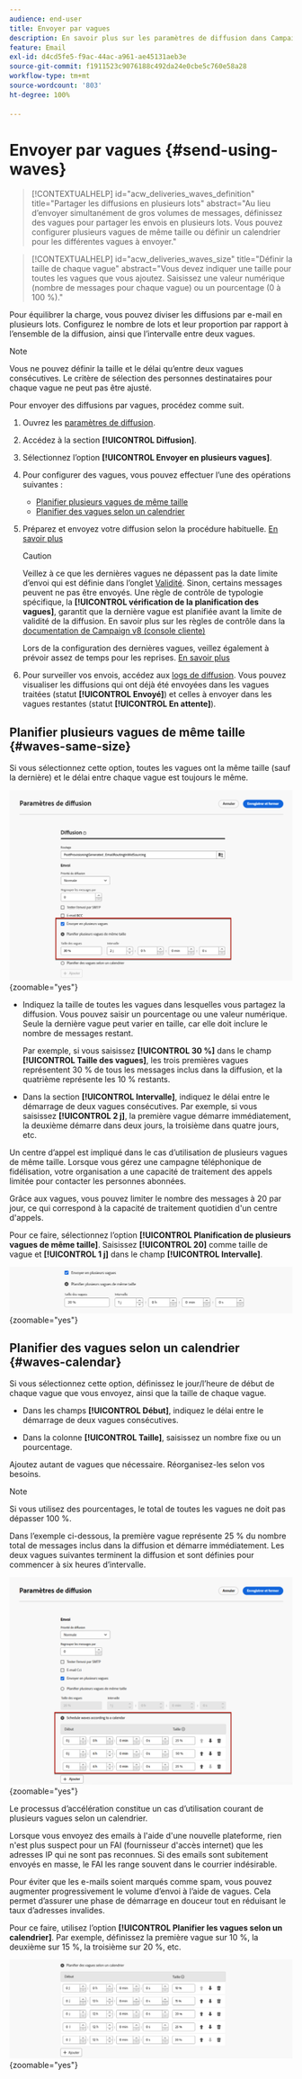 ```yaml
---
audience: end-user
title: Envoyer par vagues
description: En savoir plus sur les paramètres de diffusion dans Campaign Web
feature: Email
exl-id: d4cd5fe5-f9ac-44ac-a961-ae45131aeb3e
source-git-commit: f1911523c9076188c492da24e0cbe5c760e58a28
workflow-type: tm+mt
source-wordcount: '803'
ht-degree: 100%

---
```


# Envoyer par vagues {#send-using-waves}

>[!CONTEXTUALHELP]
>id="acw_deliveries_waves_definition"
>title="Partager les diffusions en plusieurs lots"
>abstract="Au lieu d’envoyer simultanément de gros volumes de messages, définissez des vagues pour partager les envois en plusieurs lots. Vous pouvez configurer plusieurs vagues de même taille ou définir un calendrier pour les différentes vagues à envoyer."

>[!CONTEXTUALHELP]
>id="acw_deliveries_waves_size"
>title="Définir la taille de chaque vague"
>abstract="Vous devez indiquer une taille pour toutes les vagues que vous ajoutez. Saisissez une valeur numérique (nombre de messages pour chaque vague) ou un pourcentage (0 à 100 %)."

Pour équilibrer la charge, vous pouvez diviser les diffusions par e-mail en plusieurs lots. Configurez le nombre de lots et leur proportion par rapport à l’ensemble de la diffusion, ainsi que l’intervalle entre deux vagues.

>[!NOTE]
>
>Vous ne pouvez définir la taille et le délai qu’entre deux vagues consécutives. Le critère de sélection des personnes destinataires pour chaque vague ne peut pas être ajusté.

Pour envoyer des diffusions par vagues, procédez comme suit.

1. Ouvrez les [paramètres de diffusion](delivery-settings.md#retries).

1. Accédez à la section **[!UICONTROL Diffusion]**.

1. Sélectionnez l’option **[!UICONTROL Envoyer en plusieurs vagues]**.

1. Pour configurer des vagues, vous pouvez effectuer l’une des opérations suivantes :

   * [Planifier plusieurs vagues de même taille](#waves-same-size)
   * [Planifier des vagues selon un calendrier](#waves-calendar)

1. Préparez et envoyez votre diffusion selon la procédure habituelle. [En savoir plus](../msg/gs-deliveries.md)

   >[!CAUTION]
   >
   >Veillez à ce que les dernières vagues ne dépassent pas la date limite d’envoi qui est définie dans l’onglet [Validité](delivery-settings.md#validity). Sinon, certains messages peuvent ne pas être envoyés. Une règle de contrôle de typologie spécifique, la **[!UICONTROL vérification de la planification des vagues]**, garantit que la dernière vague est planifiée avant la limite de validité de la diffusion. En savoir plus sur les règles de contrôle dans la [documentation de Campaign v8 (console cliente)](https://experienceleague.adobe.com/docs/campaign/automation/campaign-optimization/control-rules.html?lang=fr)
   >
   >Lors de la configuration des dernières vagues, veillez également à prévoir assez de temps pour les reprises. [En savoir plus](delivery-settings.md#retries)

1. Pour surveiller vos envois, accédez aux [logs de diffusion](../monitor/delivery-logs.md). Vous pouvez visualiser les diffusions qui ont déjà été envoyées dans les vagues traitées (statut **[!UICONTROL Envoyé]**) et celles à envoyer dans les vagues restantes (statut **[!UICONTROL En attente]**).

## Planifier plusieurs vagues de même taille {#waves-same-size}

Si vous sélectionnez cette option, toutes les vagues ont la même taille (sauf la dernière) et le délai entre chaque vague est toujours le même.

![Exemple de vagues de même taille](assets/waves-same-size.png){zoomable="yes"}

* Indiquez la taille de toutes les vagues dans lesquelles vous partagez la diffusion. Vous pouvez saisir un pourcentage ou une valeur numérique. Seule la dernière vague peut varier en taille, car elle doit inclure le nombre de messages restant.

  Par exemple, si vous saisissez **[!UICONTROL 30 %]** dans le champ **[!UICONTROL Taille des vagues]**, les trois premières vagues représentent 30 % de tous les messages inclus dans la diffusion, et la quatrième représente les 10 % restants.

* Dans la section **[!UICONTROL Intervalle]**, indiquez le délai entre le démarrage de deux vagues consécutives. Par exemple, si vous saisissez **[!UICONTROL 2 j]**, la première vague démarre immédiatement, la deuxième démarre dans deux jours, la troisième dans quatre jours, etc.

Un centre d’appel est impliqué dans le cas d’utilisation de plusieurs vagues de même taille. Lorsque vous gérez une campagne téléphonique de fidélisation, votre organisation a une capacité de traitement des appels limitée pour contacter les personnes abonnées.

Grâce aux vagues, vous pouvez limiter le nombre des messages à 20 par jour, ce qui correspond à la capacité de traitement quotidien d&#39;un centre d&#39;appels.

Pour ce faire, sélectionnez l’option **[!UICONTROL Planification de plusieurs vagues de même taille]**. Saisissez **[!UICONTROL 20]** comme taille de vague et **[!UICONTROL 1 j]** dans le champ **[!UICONTROL Intervalle]**.

![Exemple de vagues pour le traitement d’un centre d’appels](assets/waves-call-center.png){zoomable="yes"}

## Planifier des vagues selon un calendrier {#waves-calendar}

Si vous sélectionnez cette option, définissez le jour/l’heure de début de chaque vague que vous envoyez, ainsi que la taille de chaque vague.

* Dans les champs **[!UICONTROL Début]**, indiquez le délai entre le démarrage de deux vagues consécutives.

* Dans la colonne **[!UICONTROL Taille]**, saisissez un nombre fixe ou un pourcentage.

Ajoutez autant de vagues que nécessaire. Réorganisez-les selon vos besoins.

>[!NOTE]
>
>Si vous utilisez des pourcentages, le total de toutes les vagues ne doit pas dépasser 100 %.

Dans l’exemple ci-dessous, la première vague représente 25 % du nombre total de messages inclus dans la diffusion et démarre immédiatement. Les deux vagues suivantes terminent la diffusion et sont définies pour commencer à six heures d’intervalle.

![Exemple de vagues programmées selon un calendrier](assets/waves-calendar.png){zoomable="yes"}

Le processus d’accélération constitue un cas d’utilisation courant de plusieurs vagues selon un calendrier.

Lorsque vous envoyez des emails à l&#39;aide d&#39;une nouvelle plateforme, rien n&#39;est plus suspect pour un FAI (fournisseur d&#39;accès internet) que les adresses IP qui ne sont pas reconnues. Si des emails sont subitement envoyés en masse, le FAI les range souvent dans le courrier indésirable.

Pour éviter que les e-mails soient marqués comme spam, vous pouvez augmenter progressivement le volume d’envoi à l’aide de vagues. Cela permet d’assurer une phase de démarrage en douceur tout en réduisant le taux d’adresses invalides.

Pour ce faire, utilisez l’option **[!UICONTROL Planifier les vagues selon un calendrier]**. Par exemple, définissez la première vague sur 10 %, la deuxième sur 15 %, la troisième sur 20 %, etc.

![Exemple de vagues pour le processus d’accélération](assets/waves-ramp-up.png){zoomable="yes"}